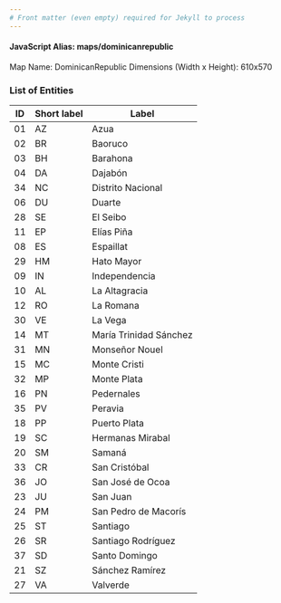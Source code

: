```yaml
---
# Front matter (even empty) required for Jekyll to process
---
```


#### JavaScript Alias: maps/dominicanrepublic

Map Name: DominicanRepublic
Dimensions (Width x Height): 610x570





### List of Entities

ID | Short label | Label
---|---|---|
01|AZ|Azua
02|BR|Baoruco
03|BH|Barahona
04|DA|Dajabón
34|NC|Distrito Nacional
06|DU|Duarte
28|SE|El Seibo
11|EP|Elías Piña
08|ES|Espaillat
29|HM|Hato Mayor
09|IN|Independencia
10|AL|La Altagracia
12|RO|La Romana
30|VE|La Vega
14|MT|María Trinidad Sánchez
31|MN|Monseñor Nouel
15|MC|Monte Cristi
32|MP|Monte Plata
16|PN|Pedernales
35|PV|Peravia
18|PP|Puerto Plata
19|SC|Hermanas Mirabal
20|SM|Samaná
33|CR|San Cristóbal
36|JO|San José de Ocoa
23|JU|San Juan
24|PM|San Pedro de Macorís
25|ST|Santiago
26|SR|Santiago Rodríguez
37|SD|Santo Domingo
21|SZ|Sánchez Ramírez
27|VA|Valverde